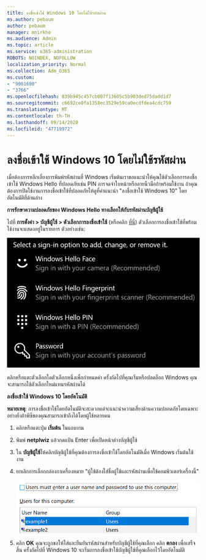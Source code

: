 ```yaml
---
title: ลงชื่อเข้าใช้ Windows 10 โดยไม่ใช้รหัสผ่าน
ms.author: pebaum
author: pebaum
manager: mnirkhe
ms.audience: Admin
ms.topic: article
ms.service: o365-administration
ROBOTS: NOINDEX, NOFOLLOW
localization_priority: Normal
ms.collection: Adm_O365
ms.custom:
- "9001690"
- "3766"
ms.openlocfilehash: 839b945c457cb007f13605c5b903ded75dadd1d7
ms.sourcegitcommit: c6692ce0fa1358ec3529e59ca0ecdfdea4cdc759
ms.translationtype: MT
ms.contentlocale: th-TH
ms.lasthandoff: 09/14/2020
ms.locfileid: "47719972"
---
```

# <a name="sign-in-to-windows-10-without-using-a-password"></a>ลงชื่อเข้าใช้ Windows 10 โดยไม่ใช้รหัสผ่าน

เมื่อต้องการหลีกเลี่ยงการพิมพ์รหัสผ่านที่ Windows เริ่มต้นเราขอแนะนำให้คุณใช้ตัวเลือกการลงชื่อเข้าใช้ Windows Hello ที่ปลอดภัยเช่น PIN การจดจำใบหน้าหรือลายนิ้วมือถ้าพร้อมใช้งาน ถ้าคุณต้องการปิดใช้งานการลงชื่อเข้าใช้ที่ปลอดภัยให้ดูที่คำแนะนำ "ลงชื่อเข้าใช้ Windows 10" โดยอัตโนมัติที่ด้านล่าง

**การรักษาความปลอดภัยของ Windows Hello ทางเลือกให้กับรหัสผ่านบัญชีผู้ใช้**

ไปที่ **การตั้งค่า > บัญชีผู้ใช้ > ตัวเลือกการลงชื่อเข้าใช้** (หรือคลิก [ที่นี่](ms-settings:signinoptions?activationSource=GetHelp)) ตัวเลือกการลงชื่อเข้าใช้ที่พร้อมใช้งานจะแสดงอยู่ในรายการ ตัวอย่างเช่น:

![ตัวเลือกการลงชื่อเข้าใช้](media/sign-in-options.png)

คลิกหรือแตะตัวเลือกใดตัวเลือกหนึ่งเพื่อกำหนดค่า ครั้งถัดไปที่คุณเริ่มหรือปลดล็อก Windows คุณจะสามารถใช้ตัวเลือกใหม่แทนรหัสผ่านได้ 

**ลงชื่อเข้าใช้ Windows 10 โดยอัตโนมัติ**

**หมายเหตุ**: การลงชื่อเข้าใช้โดยอัตโนมัติจะสะดวกแต่จะแนะนำความเสี่ยงด้านความปลอดภัยโดยเฉพาะอย่างยิ่งถ้าพีซีของคุณสามารถเข้าถึงได้โดยผู้ใช้หลายคน 

1. คลิกหรือแตะปุ่ม **เริ่มต้น** ในแถบงาน

2. พิมพ์ **netplwiz** แล้วกดแป้น Enter เพื่อเปิดหน้าต่างบัญชีผู้ใช้

3. ใน **บัญชีผู้ใช้**ให้คลิกบัญชีผู้ใช้ที่คุณต้องการลงชื่อเข้าใช้โดยอัตโนมัติเมื่อ Windows เริ่มต้นใช้งาน

4. ยกเลิกการเลือกกล่องกาเครื่องหมาย "ผู้ใช้ต้องใส่ชื่อผู้ใช้และรหัสผ่านเพื่อใช้คอมพิวเตอร์เครื่องนี้"

    ![ผู้ใช้ต้องใส่ตัวเลือกชื่อผู้ใช้และรหัสผ่าน](media/users-must-enter-username.png)

5. คลิก **OK** คุณจะถูกขอให้ใส่และยืนยันรหัสผ่านสำหรับบัญชีผู้ใช้ที่คุณเลือก คลิก **ตกลง** เพื่อเสร็จสิ้น ครั้งถัดไปที่ Windows 10 จะเริ่มการลงชื่อเข้าใช้บัญชีผู้ใช้ที่คุณเลือกไว้โดยอัตโนมัติ
